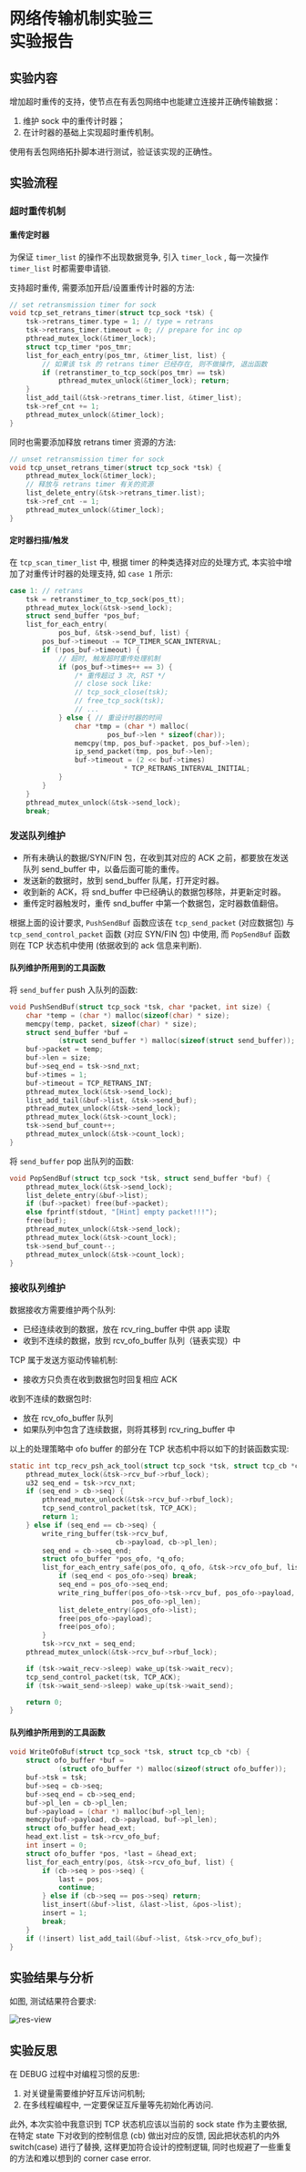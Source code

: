 # 网络传输机制实验三<br/>实验报告

<!--实验报告: 模板不限, 内容包括但不限于实验题目/实验内容/实验流程/实验结果及分析-->

## 实验内容

增加超时重传的支持，使节点在有丢包网络中也能建立连接并正确传输数据：

1. 维护 sock 中的重传计时器；
2. 在计时器的基础上实现超时重传机制。

使用有丢包网络拓扑脚本进行测试，验证该实现的正确性。

## 实验流程

### 超时重传机制

#### 重传定时器

为保证 `timer_list` 的操作不出现数据竞争, 引入 `timer_lock` , 每一次操作 `timer_list` 时都需要申请锁.

支持超时重传, 需要添加开启/设置重传计时器的方法:

```c
// set retransmission timer for sock
void tcp_set_retrans_timer(struct tcp_sock *tsk) {
    tsk->retrans_timer.type = 1; // type = retrans
    tsk->retrans_timer.timeout = 0; // prepare for inc op
    pthread_mutex_lock(&timer_lock);
    struct tcp_timer *pos_tmr;
    list_for_each_entry(pos_tmr, &timer_list, list) {
        // 如果该 tsk 的 retrans timer 已经存在, 则不做操作, 退出函数
        if (retranstimer_to_tcp_sock(pos_tmr) == tsk)
            pthread_mutex_unlock(&timer_lock); return;
    }
    list_add_tail(&tsk->retrans_timer.list, &timer_list);
    tsk->ref_cnt += 1;
    pthread_mutex_unlock(&timer_lock);
}
```

同时也需要添加释放 retrans timer 资源的方法:

```c
// unset retransmission timer for sock
void tcp_unset_retrans_timer(struct tcp_sock *tsk) {
    pthread_mutex_lock(&timer_lock);
    // 释放与 retrans timer 有关的资源
    list_delete_entry(&tsk->retrans_timer.list);
    tsk->ref_cnt -= 1;
    pthread_mutex_unlock(&timer_lock);
}
```

#### 定时器扫描/触发

在 `tcp_scan_timer_list` 中, 根据 timer 的种类选择对应的处理方式, 本实验中增加了对重传计时器的处理支持, 如 `case 1` 所示:

```c
case 1: // retrans
    tsk = retranstimer_to_tcp_sock(pos_tt);
    pthread_mutex_lock(&tsk->send_lock);
    struct send_buffer *pos_buf;
    list_for_each_entry(
            pos_buf, &tsk->send_buf, list) {
        pos_buf->timeout -= TCP_TIMER_SCAN_INTERVAL;
        if (!pos_buf->timeout) {
            // 超时, 触发超时重传处理机制
            if (pos_buf->times++ == 3) {
                /* 重传超过 3 次, RST */
                // close sock like:
                // tcp_sock_close(tsk);
                // free_tcp_sock(tsk);
                // ...
            } else { // 重设计时器的时间
                char *tmp = (char *) malloc(
                        pos_buf->len * sizeof(char));
                memcpy(tmp, pos_buf->packet, pos_buf->len);
                ip_send_packet(tmp, pos_buf->len);
                buf->timeout = (2 << buf->times)
                            * TCP_RETRANS_INTERVAL_INITIAL;
            }
        }
    }
    pthread_mutex_unlock(&tsk->send_lock);
    break;
```

### 发送队列维护

- 所有未确认的数据/SYN/FIN 包，在收到其对应的 ACK 之前，都要放在发送队列 send_buffer 中，以备后面可能的重传。
- 发送新的数据时，放到 send_buffer 队尾，打开定时器。
- 收到新的 ACK，将 snd_buffer 中已经确认的数据包移除，并更新定时器。
- 重传定时器触发时，重传 snd_buffer 中第一个数据包，定时器数值翻倍。

根据上面的设计要求, `PushSendBuf` 函数应该在 `tcp_send_packet` (对应数据包) 与 `tcp_send_control_packet` 函数 (对应 SYN/FIN 包) 中使用, 而 `PopSendBuf` 函数则在 TCP 状态机中使用 (依据收到的 ack 信息来判断).

#### 队列维护所用到的工具函数

将 `send_buffer` push 入队列的函数:

```c
void PushSendBuf(struct tcp_sock *tsk, char *packet, int size) {
    char *temp = (char *) malloc(sizeof(char) * size);
    memcpy(temp, packet, sizeof(char) * size);
    struct send_buffer *buf =
            (struct send_buffer *) malloc(sizeof(struct send_buffer));
    buf->packet = temp;
    buf->len = size;
    buf->seq_end = tsk->snd_nxt;
    buf->times = 1;
    buf->timeout = TCP_RETRANS_INT;
    pthread_mutex_lock(&tsk->send_lock);
    list_add_tail(&buf->list, &tsk->send_buf);
    pthread_mutex_unlock(&tsk->send_lock);
    pthread_mutex_lock(&tsk->count_lock);
    tsk->send_buf_count++;
    pthread_mutex_unlock(&tsk->count_lock);
}
```

将 `send_buffer` pop 出队列的函数:

```c
void PopSendBuf(struct tcp_sock *tsk, struct send_buffer *buf) {
    pthread_mutex_lock(&tsk->send_lock);
    list_delete_entry(&buf->list);
    if (buf->packet) free(buf->packet);
    else fprintf(stdout, "[Hint] empty packet!!!");
    free(buf);
    pthread_mutex_unlock(&tsk->send_lock);
    pthread_mutex_lock(&tsk->count_lock);
    tsk->send_buf_count--;
    pthread_mutex_unlock(&tsk->count_lock);
}
```

### 接收队列维护

数据接收方需要维护两个队列:

- 已经连续收到的数据，放在 rcv_ring_buffer 中供 app 读取
- 收到不连续的数据，放到 rcv_ofo_buffer 队列（链表实现）中

TCP 属于发送方驱动传输机制:

- 接收方只负责在收到数据包时回复相应 ACK

收到不连续的数据包时:

- 放在 rcv_ofo_buffer 队列
- 如果队列中包含了连续数据，则将其移到 rcv_ring_buffer 中

以上的处理策略中 ofo buffer 的部分在 TCP 状态机中将以如下的封装函数实现:

```c
static int tcp_recv_psh_ack_tool(struct tcp_sock *tsk, struct tcp_cb *cb) {
    pthread_mutex_lock(&tsk->rcv_buf->rbuf_lock);
    u32 seq_end = tsk->rcv_nxt;
    if (seq_end > cb->seq) {
        pthread_mutex_unlock(&tsk->rcv_buf->rbuf_lock);
        tcp_send_control_packet(tsk, TCP_ACK);
        return 1;
    } else if (seq_end == cb->seq) {
        write_ring_buffer(tsk->rcv_buf,
                          cb->payload, cb->pl_len);
        seq_end = cb->seq_end;
        struct ofo_buffer *pos_ofo, *q_ofo;
        list_for_each_entry_safe(pos_ofo, q_ofo, &tsk->rcv_ofo_buf, list) {
            if (seq_end < pos_ofo->seq) break;
            seq_end = pos_ofo->seq_end;
            write_ring_buffer(pos_ofo->tsk->rcv_buf, pos_ofo->payload,
                              pos_ofo->pl_len);
            list_delete_entry(&pos_ofo->list);
            free(pos_ofo->payload);
            free(pos_ofo);
        }
        tsk->rcv_nxt = seq_end;
    pthread_mutex_unlock(&tsk->rcv_buf->rbuf_lock);

    if (tsk->wait_recv->sleep) wake_up(tsk->wait_recv);
    tcp_send_control_packet(tsk, TCP_ACK);
    if (tsk->wait_send->sleep) wake_up(tsk->wait_send);

    return 0;
}
```

#### 队列维护所用到的工具函数

```c
void WriteOfoBuf(struct tcp_sock *tsk, struct tcp_cb *cb) {
    struct ofo_buffer *buf =
            (struct ofo_buffer *) malloc(sizeof(struct ofo_buffer));
    buf->tsk = tsk;
    buf->seq = cb->seq;
    buf->seq_end = cb->seq_end;
    buf->pl_len = cb->pl_len;
    buf->payload = (char *) malloc(buf->pl_len);
    memcpy(buf->payload, cb->payload, buf->pl_len);
    struct ofo_buffer head_ext;
    head_ext.list = tsk->rcv_ofo_buf;
    int insert = 0;
    struct ofo_buffer *pos, *last = &head_ext;
    list_for_each_entry(pos, &tsk->rcv_ofo_buf, list) {
        if (cb->seq > pos->seq) {
            last = pos;
            continue;
        } else if (cb->seq == pos->seq) return;
        list_insert(&buf->list, &last->list, &pos->list);
        insert = 1;
        break;
    }
    if (!insert) list_add_tail(&buf->list, &tsk->rcv_ofo_buf);
}
```

## 实验结果与分析

如图, 测试结果符合要求:

![res-view](readme.assets/res-view.png)

## 实验反思

在 DEBUG 过程中对编程习惯的反思:

1. 对关键量需要维护好互斥访问机制;
2. 在多线程编程中, 一定要保证互斥量等先初始化再访问.

此外, 本次实验中我意识到 TCP 状态机应该以当前的 sock state 作为主要依据, 在特定 state 下对收到的控制信息 (cb) 做出对应的反馈, 因此把状态机的内外 switch(case) 进行了替换, 这样更加符合设计的控制逻辑, 同时也规避了一些重复的方法和难以想到的 corner case error.
